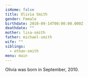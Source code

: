 ```yaml
---
isHome: false
title: Olivia Smith
gender: Female
birthdate: 2010-09-14T00:00:00.000Z
deathdate: ""
mother: lisa-smith
father: michael-smith
wife: ""
siblings:
  - ethan-smith
menu: main
---
```

Olivia was born in September, 2010.